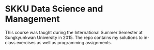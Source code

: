 # SKKU Data Science and Management

This course was taught during the International Summer Semester at Sungkyunkwan University in 2015. The repo contains my solutions to in-class exercises as well as programming assignments.
